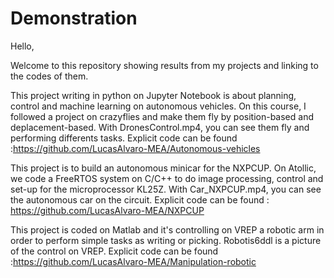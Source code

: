 # Demonstration

Hello,

Welcome to this repository showing results from my projects and linking to the codes of them.

This project writing in python on Jupyter Notebook is about planning, control and machine learning on autonomous vehicles.
On this course, I followed a project on crazyflies and make them fly by position-based and deplacement-based.
With DronesControl.mp4, you can see them fly and performing differents tasks.
Explicit code can be found :https://github.com/LucasAlvaro-MEA/Autonomous-vehicles

This project is to build an autonomous minicar for the NXPCUP.
On Atollic, we code a FreeRTOS system on C/C++ to do image processing, control and set-up for the microprocessor KL25Z.
With Car_NXPCUP.mp4, you can see the autonomous car on the circuit.
Explicit code can be found : https://github.com/LucasAlvaro-MEA/NXPCUP

This project is coded on Matlab and it's controlling on VREP a robotic arm in order to perform simple tasks as writing or picking.
Robotis6ddl is a picture of the control on VREP.
Explicit code can be found :https://github.com/LucasAlvaro-MEA/Manipulation-robotic

